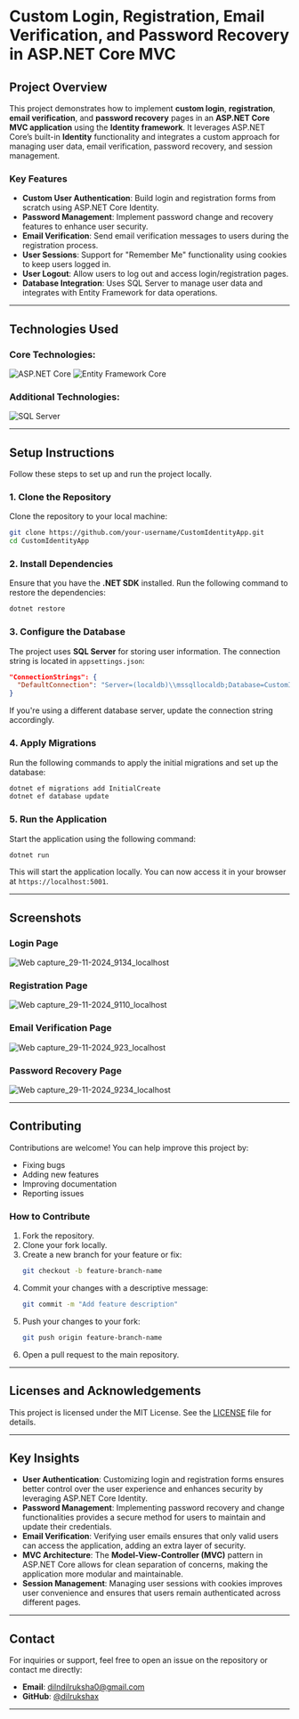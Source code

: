 # **Custom Login, Registration, Email Verification, and Password Recovery in ASP.NET Core MVC**

## **Project Overview**

This project demonstrates how to implement **custom login**, **registration**, **email verification**, and **password recovery** pages in an **ASP.NET Core MVC application** using the **Identity framework**. It leverages ASP.NET Core’s built-in **Identity** functionality and integrates a custom approach for managing user data, email verification, password recovery, and session management.

### **Key Features**
- **Custom User Authentication**: Build login and registration forms from scratch using ASP.NET Core Identity.
- **Password Management**: Implement password change and recovery features to enhance user security.
- **Email Verification**: Send email verification messages to users during the registration process.
- **User Sessions**: Support for "Remember Me" functionality using cookies to keep users logged in.
- **User Logout**: Allow users to log out and access login/registration pages.
- **Database Integration**: Uses SQL Server to manage user data and integrates with Entity Framework for data operations.

---

## **Technologies Used**

### Core Technologies:
![ASP.NET Core](https://img.shields.io/badge/ASP.NET_Core-512BD4?style=for-the-badge&logo=.net&logoColor=white)
![Entity Framework Core](https://img.shields.io/badge/Entity_Framework_Core-512BD4?style=for-the-badge&logo=.net&logoColor=white)

### Additional Technologies:
![SQL Server](https://img.shields.io/badge/SQL_Server-CC2927?style=for-the-badge&logo=microsoft-sql-server&logoColor=white)

---

## **Setup Instructions**

Follow these steps to set up and run the project locally.

### **1. Clone the Repository**

Clone the repository to your local machine:

```bash
git clone https://github.com/your-username/CustomIdentityApp.git
cd CustomIdentityApp
```

### **2. Install Dependencies**

Ensure that you have the **.NET SDK** installed. Run the following command to restore the dependencies:

```bash
dotnet restore
```

### **3. Configure the Database**

The project uses **SQL Server** for storing user information. The connection string is located in `appsettings.json`:

```json
"ConnectionStrings": {
  "DefaultConnection": "Server=(localdb)\\mssqllocaldb;Database=CustomIdentityDB;Trusted_Connection=True;MultipleActiveResultSets=true"
}
```

If you're using a different database server, update the connection string accordingly.

### **4. Apply Migrations**

Run the following commands to apply the initial migrations and set up the database:

```bash
dotnet ef migrations add InitialCreate
dotnet ef database update
```

### **5. Run the Application**

Start the application using the following command:

```bash
dotnet run
```

This will start the application locally. You can now access it in your browser at `https://localhost:5001`.

---

## **Screenshots**

### **Login Page**
![Web capture_29-11-2024_9134_localhost](https://github.com/user-attachments/assets/4150f0a3-0aa2-45c8-9fe4-bbe47d279247)

### **Registration Page**
![Web capture_29-11-2024_9110_localhost](https://github.com/user-attachments/assets/40c18751-446c-497a-a76e-08f2dd58eec9)

### **Email Verification Page**
![Web capture_29-11-2024_923_localhost](https://github.com/user-attachments/assets/44e6da0f-c28b-4a24-8bb0-d57df5565fb8)

### **Password Recovery Page**
![Web capture_29-11-2024_9234_localhost](https://github.com/user-attachments/assets/742a350a-836f-4706-8b8b-66b41535a46a)

---

## **Contributing**

Contributions are welcome! You can help improve this project by:

- Fixing bugs
- Adding new features
- Improving documentation
- Reporting issues

### **How to Contribute**

1. Fork the repository.
2. Clone your fork locally.
3. Create a new branch for your feature or fix:
   ```bash
   git checkout -b feature-branch-name
   ```
4. Commit your changes with a descriptive message:
   ```bash
   git commit -m "Add feature description"
   ```
5. Push your changes to your fork:
   ```bash
   git push origin feature-branch-name
   ```
6. Open a pull request to the main repository.

---

## **Licenses and Acknowledgements**

This project is licensed under the MIT License. See the [LICENSE](LICENSE) file for details.

---

## **Key Insights**

- **User Authentication**: Customizing login and registration forms ensures better control over the user experience and enhances security by leveraging ASP.NET Core Identity.
- **Password Management**: Implementing password recovery and change functionalities provides a secure method for users to maintain and update their credentials.
- **Email Verification**: Verifying user emails ensures that only valid users can access the application, adding an extra layer of security.
- **MVC Architecture**: The **Model-View-Controller (MVC)** pattern in ASP.NET Core allows for clean separation of concerns, making the application more modular and maintainable.
- **Session Management**: Managing user sessions with cookies improves user convenience and ensures that users remain authenticated across different pages.

---

## **Contact**

For inquiries or support, feel free to open an issue on the repository or contact me directly:

- **Email**: dilndilruksha0@gmail.com
- **GitHub**: [@dilrukshax](https://github.com/dilrukshax)

---
